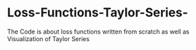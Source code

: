 # Loss-Functions-Taylor-Series-
The Code is about loss functions written from scratch as well as Visualization of Taylor Series 

